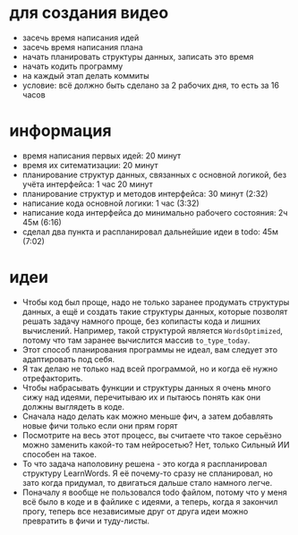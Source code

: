 # для создания видео

* засечь время написания идей
* засечь время написания плана
* начать планировать структуры данных, записать это время
* начать кодить программу
* на каждый этап делать коммиты
* условие: всё должно быть сделано за 2 рабочих дня, то есть за 16 часов

# информация

* время написания первых идей: 20 минут
* время их ситематизации: 20 минут
* планирование структур данных, связанных с основной логикой, без учёта интерфейса: 1 час 20 минут
* планирование структур и методов интерфейса: 30 минут (2:32)
* написание кода основной логики: 1 час (3:32)
* написание кода интерфейса до минимально рабочего состояния: 2ч 45м (6:16)
* сделал два пункта и распланировал дальнейшие идеи в todo: 45м (7:02)

# идеи

* Чтобы код был проще, надо не только заранее продумать структуры данных, а ещё и создать такие структуры данных, которые позволят решать задачу намного проще, без копипасты кода и лишних вычислений. Например, такой структурой является `WordsOptimized`, потому что там заранее вычислится массив `to_type_today`.
* Этот способ планирования программы не идеал, вам следует это адаптировать под себя.
* Я так делаю не только над всей программой, но и когда её нужно отрефакторить.
* Чтобы набрасывать функции и структуры данных я очень много сижу над идеями, перечитываю их и пытаюсь понять как они должны выглядеть в коде.
* Сначала надо делать как можно меньше фич, а затем добавлять новые фичи только если они прям горят
* Посмотрите на весь этот процесс, вы считаете что такое серьёзно можно заменить какой-то там нейросетью? Нет, только Сильный ИИ способен на такое.
* То что задача наполовину решена - это когда я распланировал структуру LearnWords. Я её почему-то сразу не спланировал, но зато когда придумал, то двигаться дальше стало намного легче.
* Поначалу я вообще не пользовался todo файлом, потому что у меня всё было в коде и в файлике с идеями, а теперь, когда я закончил прогу, теперь все независимые друг от друга идеи можно превратить в фичи и туду-листы.